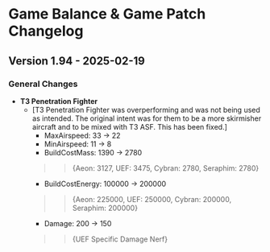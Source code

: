 # Game Balance & Game Patch Changelog

## Version 1.94 - 2025-02-19
### General Changes
- **T3 Penetration Fighter**
    - [T3 Penetration Fighter was overperforming and was not being used as intended. The original intent was for them to be a more skirmisher aircraft and to be mixed with T3 ASF. This has been fixed.]
      - MaxAirspeed: 33 -> 22
      - MinAirspeed: 11 -> 8
      - BuildCostMass: 1390 -> 2780 
      >> {Aeon: 3127, UEF: 3475, Cybran: 2780, Seraphim: 2780}
      - BuildCostEnergy: 100000 -> 200000
      >> {Aeon: 225000, UEF: 250000, Cybran: 200000, Seraphim: 200000}
      - Damage: 200 -> 150
      >> {UEF Specific Damage Nerf}